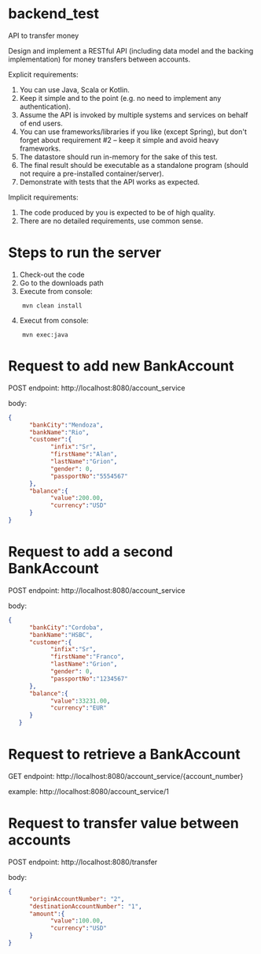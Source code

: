 # backend_test
API to transfer money


Design and implement a RESTful API (including data model and the backing implementation) for money transfers between accounts.

Explicit requirements:
1. You can use Java, Scala or Kotlin.
2. Keep it simple and to the point (e.g. no need to implement any authentication).
3. Assume the API is invoked by multiple systems and services on behalf of end users.
4. You can use frameworks/libraries if you like (except Spring), but don't forget about requirement #2 – keep it simple and avoid heavy frameworks.
5. The datastore should run in-memory for the sake of this test.
6. The final result should be executable as a standalone program (should not require a pre-installed container/server).
7. Demonstrate with tests that the API works as expected.

Implicit requirements:
1. The code produced by you is expected to be of high quality.
2. There are no detailed requirements, use common sense.


# Steps to run the server

1. Check-out the code
2. Go to the downloads path
3. Execute from console:
```
	mvn clean install
```
4. Execut from console:
```
	mvn exec:java
```

# Request to add new BankAccount

POST
endpoint:
http://localhost:8080/account_service

body:
```JSON
{
      "bankCity":"Mendoza",
      "bankName":"Rio",
      "customer":{
      	    "infix":"Sr",
    		"firstName":"Alan",
		    "lastName":"Grion",
    		"gender": 0,
    		"passportNo":"5554567"
      },
      "balance":{
    		"value":200.00,
    		"currency":"USD"
      }
}
```
# Request to add a second BankAccount

POST
endpoint:
http://localhost:8080/account_service

body:
```JSON
{
      "bankCity":"Cordoba",
      "bankName":"HSBC",
      "customer":{
      	    "infix":"Sr",
    		"firstName":"Franco",
		    "lastName":"Grion",
    		"gender": 0,
    		"passportNo":"1234567"
      },
      "balance":{
    		"value":33231.00,
    		"currency":"EUR"
      }
   }
   ```

# Request to retrieve a BankAccount
GET
endpoint:
http://localhost:8080/account_service/{account_number}

example: http://localhost:8080/account_service/1


# Request to transfer value between accounts
POST
endpoint:
http://localhost:8080/transfer

body:
```JSON
{
      "originAccountNumber": "2",
      "destinationAccountNumber": "1",
      "amount":{
    		"value":100.00,
    		"currency":"USD"
      }
}
```
